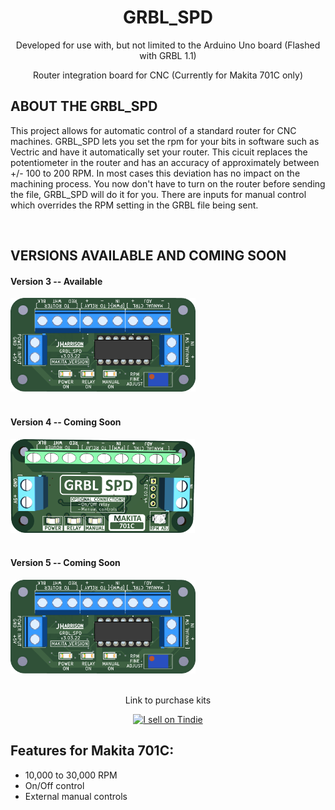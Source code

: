 <!DOCTYPE html>
<html lang="en">
<head>

</head>
<body>  
  <h1 align="center">GRBL_SPD</h1>
  <p align="center">Developed for use with, but not limited to the Arduino Uno board (Flashed with GRBL 1.1)</p>
  <p align="center">Router integration board for CNC (Currently for Makita 701C only)</p>
  <h2>ABOUT THE GRBL_SPD</h2>
  <p>
    This project allows for automatic control of a standard router for CNC machines. GRBL_SPD lets you set the rpm for your bits in software such as Vectric and have it automatically set your router. This cicuit replaces the potentiometer in the router and has an accuracy of approximately between +/- 100 to 200 RPM. In most cases this deviation has no impact on the machining process. You now don't have to turn on the router before sending the file, GRBL_SPD will do it for you. There are inputs for manual control which overrides the RPM setting in the GRBL file being sent. 
  </p></br>
  <h2>VERSIONS AVAILABLE AND COMING SOON</h2>
  <div>
    <h4>Version 3 -- Available</h4>
    <a href="https://github.com/ThunderCNC/GRBL_SPD/blob/main/versions/Version_3.md">
      <img height="150" src="https://github.com/ThunderCNC/GRBL_SPD/blob/main/images/MakitaGrbl_v3.png">
    </a>
  </div></br>
  <div>
    <h4>Version 4 -- Coming Soon</h4>
    <a href="https://github.com/ThunderCNC/GRBL_SPD/blob/main/versions/Version_4.md">
      <img height="150" src="https://github.com/ThunderCNC/GRBL_SPD/blob/main/images/MakitaGrbl_v4.png">
    </a>
  </div></br>
  <div>
    <h4>Version 5 -- Coming Soon</h4>
    <a href="https://github.com/ThunderCNC/GRBL_SPD/blob/main/versions/Version_5.md">
      <img height="150" src="https://github.com/ThunderCNC/GRBL_SPD/blob/main/images/MakitaGrbl_v3.png">
    </a>
  </div></br>

  <div align="center">
  <p align="center">Link to purchase kits</p>
  <a href="https://www.tindie.com/stores/gingertesla/?ref=offsite_badges&utm_source=sellers_GingerTesla&utm_medium=badges&utm_campaign=badge_medium">
    <img src="https://d2ss6ovg47m0r5.cloudfront.net/badges/tindie-mediums.png" alt="I sell on Tindie" width="150" height="78">
  </a>
  </div>




  <p> 
    <h2>Features for Makita 701C:</h2>
    <ul>
      <li>10,000 to 30,000 RPM</li>
      <li>On/Off control</li>
      <li>External manual controls</li>
    </ul>
  </p>


</body>
</html>
